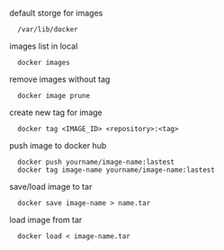 default storge for images

      /var/lib/docker

images list in local 

      docker images

remove images without tag

      docker image prune

create new tag for image

      docker tag <IMAGE_ID> <repository>:<tag>


push image to docker hub

      docker push yourname/image-name:lastest
      docker tag image-name yourname/image-name:lastest

save/load image to tar

      docker save image-name > name.tar

load image from tar

      docker load < image-name.tar


